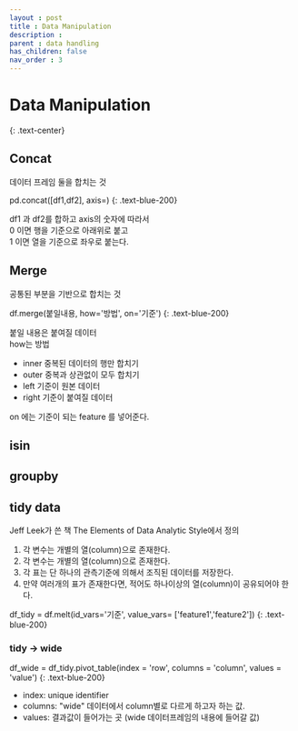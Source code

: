 ```yaml
---
layout : post
title : Data Manipulation
description :
parent : data handling
has_children: false
nav_order : 3
---
```


# Data Manipulation
{: .text-center}

## Concat

데이터 프레임 둘을 합치는 것

pd.concat([df1,df2], axis=)
{: .text-blue-200}

df1 과 df2를 합하고 axis의 숫자에 따라서  
0 이면 행을 기준으로 아래위로 붙고  
1 이면 열을 기준으로 좌우로 붙는다.

## Merge

공통된 부분을 기반으로 합치는 것

df.merge(붙일내용, how='방법', on='기준')
{: .text-blue-200}

붙일 내용은 붙여질 데이터  
how는 방법
+ inner 중복된 데이터의 행만 합치기
+ outer 중복과 상관없이 모두 합치기
+ left 기준이 원본 데이터
+ right 기준이 붙여질 데이터
  
on 에는 기준이 되는 feature 를 넣어준다.

## isin

## groupby

## tidy data

Jeff Leek가 쓴 책 The Elements of Data Analytic Style에서 정의
1. 각 변수는 개별의 열(column)으로 존재한다.
2. 각 변수는 개별의 열(column)으로 존재한다.
3. 각 표는 단 하나의 관측기준에 의해서 조직된 데이터를 저장한다.
4. 만약 여러개의 표가 존재한다면, 적어도 하나이상의 열(column)이 공유되어야 한다.

df_tidy = df.melt(id_vars='기준', value_vars= ['feature1','feature2'])
{: .text-blue-200}

### tidy -> wide

df_wide = df_tidy.pivot_table(index = 'row', columns = 'column', values = 'value')
{: .text-blue-200}

+ index: unique identifier
+ columns: "wide" 데이터에서 column별로 다르게 하고자 하는 값.
+ values: 결과값이 들어가는 곳 (wide 데이터프레임의 내용에 들어갈 값)

